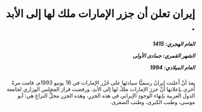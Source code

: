 <h1 dir="rtl">إيران تعلن أن جزر الإمارات ملك لها إلى الأبد .</h1>

<h5 dir="rtl">العام الهجري:  1415

الشهر القمري: جمادى الأولى

العام الميلادي: 1994</h5>

<p dir="rtl">بعدَ أنْ أَعلنت إيرانُ رسميًّا سيادتَها على جُزُر الإمارات في 16 يونيو 1993م، قامت مرةً أُخرى بإعلانها أنَّ جزرَ الإمارات ملكٌ لها إلى الأبدِ، ورفضت قرارَ المجلس الوزاري لجامعة الدول العربية بإنهاء الوجودِ الإيراني في هذه الجزرِ، وهذه الجزر محلُّ النزاعِ هي: أبو موسى، وطنب الكبرى، وطنب الصغرى.</p></br>
